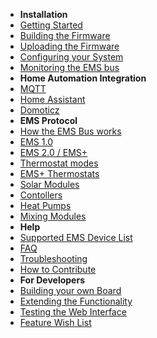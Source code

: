* **Installation**
* [Getting Started](getting_started)
* [Building the Firmware](Building-firmware)
* [Uploading the Firmware](Uploading-firmware)
* [Configuring your System](Configure-firmware)
* [Monitoring the EMS bus](Running-and-Monitoring)
* **Home Automation Integration**
* [MQTT](MQTT)
* [Home Assistant](Home-Assistant)
* [Domoticz](Domoticz)
* **EMS Protocol**
* [How the EMS Bus works](How-the-EMS-bus-works)
* [EMS 1.0](EMS-Telegram-Types)
* [EMS 2.0 / EMS+](Deciphering-EMS-Plus)
* [Thermostat modes](Thermostat-Modes-RC35-vs-RC300)
* [EMS+ Thermostats](RC3xx-Thermostats)
* [Solar Modules](SM100)
* [Contollers](MC110-controller)
* [Heat Pumps](HeatPump)
* [Mixing Modules](Mixing_Module)
* **Help**
* [Supported EMS Device List](Supported-EMS-Devices)
* [FAQ](FAQ)
* [Troubleshooting](Troubleshooting)
* [How to Contribute](Contributing)
* **For Developers**
* [Building your own Board](Building-your-own-test-circuit)
* [Extending the Functionality](How-the-Code-Works)
* [Testing the Web Interface](Web-test)
* [Feature Wish List](wish-list)
